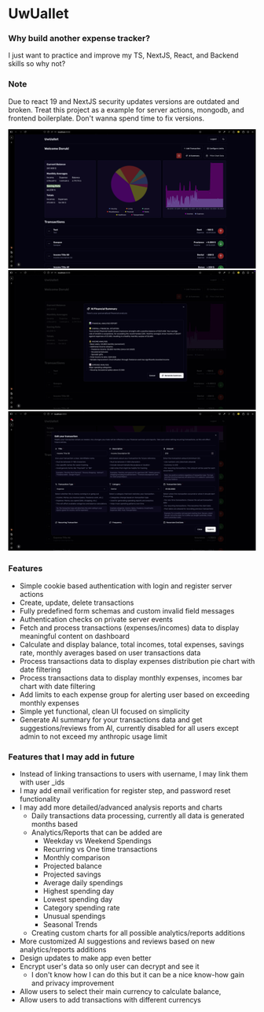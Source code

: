 # UwUallet

### Why build another expense tracker?

I just want to practice and improve my TS, NextJS, React, and Backend skills so why not?

### Note

Due to react 19 and NextJS security updates versions are outdated and broken. Treat this project as a example for server actions, mongodb, and frontend boilerplate. Don't wanna spend time to fix versions.

![screenshot](ss-1.png)
![screenshot](ss-2.png)
![screenshot](ss-3.png)

### Features

- Simple cookie based authentication with login and register server actions
- Create, update, delete transactions
- Fully predefined form schemas and custom invalid field messages
- Authentication checks on private server events
- Fetch and process transactions (expenses/incomes) data to display meaningful content on dashboard
- Calculate and display balance, total incomes, total expenses, savings rate, monthly averages based on user transactions data
- Process transactions data to display expenses distribution pie chart with date filtering
- Process transactions data to display monthly expenses, incomes bar chart with date filtering
- Add limits to each expense group for alerting user based on exceeding monthly expenses
- Simple yet functional, clean UI focused on simplicity
- Generate AI summary for your transactions data and get suggestions/reviews from AI, currently disabled for all users except admin to not exceed my anthropic usage limit

### Features that I may add in future

- Instead of linking transactions to users with username, I may link them with user \_ids
- I may add email verification for register step, and password reset functionality
- I may add more detailed/advanced analysis reports and charts
  - Daily transactions data processing, currently all data is generated months based
  - Analytics/Reports that can be added are
    - Weekday vs Weekend Spendings
    - Recurring vs One time transactions
    - Monthly comparison
    - Projected balance
    - Projected savings
    - Average daily spendings
    - Highest spending day
    - Lowest spending day
    - Category spending rate
    - Unusual spendings
    - Seasonal Trends
  - Creating custom charts for all possible analytics/reports additions
- More customized AI suggestions and reviews based on new analytics/reports additions
- Design updates to make app even better
- Encrypt user's data so only user can decrypt and see it
  - I don't know how I can do this but it can be a nice know-how gain and privacy improvement
- Allow users to select their main currency to calculate balance,
- Allow users to add transactions with different currencys

